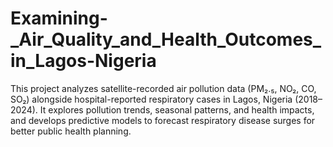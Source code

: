 # Examining-_Air_Quality_and_Health_Outcomes_in_Lagos-Nigeria
This project analyzes satellite-recorded air pollution data (PM₂.₅, NO₂, CO, SO₂) alongside hospital-reported respiratory cases in Lagos, Nigeria (2018–2024). It explores pollution trends, seasonal patterns, and health impacts, and develops predictive models to forecast respiratory disease surges for better public health planning.
